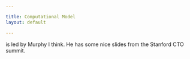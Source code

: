 ```yaml
---

title: Computational Model
layout: default

---
```

is led by Murphy I think. He has some nice slides from the Stanford CTO
summit.
